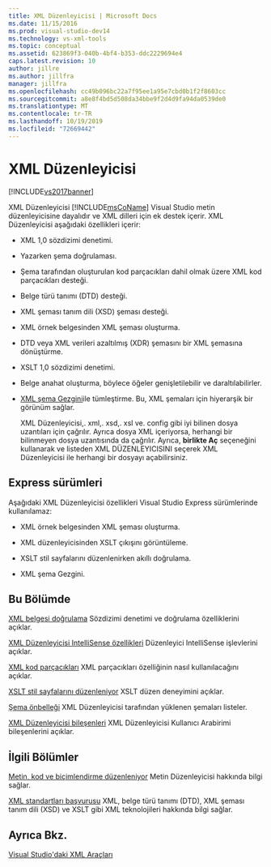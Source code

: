 ```yaml
---
title: XML Düzenleyicisi | Microsoft Docs
ms.date: 11/15/2016
ms.prod: visual-studio-dev14
ms.technology: vs-xml-tools
ms.topic: conceptual
ms.assetid: 623869f3-040b-4bf4-b353-ddc2229694e4
caps.latest.revision: 10
author: jillre
ms.author: jillfra
manager: jillfra
ms.openlocfilehash: cc49b096bc22a7f95ee1a95e7cbd0b1f2f8603cc
ms.sourcegitcommit: a8e8f4bd5d508da34bbe9f2d4d9fa94da0539de0
ms.translationtype: MT
ms.contentlocale: tr-TR
ms.lasthandoff: 10/19/2019
ms.locfileid: "72669442"
---
```

# <a name="xml-editor"></a>XML Düzenleyicisi
[!INCLUDE[vs2017banner](../includes/vs2017banner.md)]

XML Düzenleyicisi [!INCLUDE[msCoName](../includes/msconame-md.md)] Visual Studio metin düzenleyicisine dayalıdır ve XML dilleri için ek destek içerir. XML Düzenleyicisi aşağıdaki özellikleri içerir:

- XML 1,0 sözdizimi denetimi.

- Yazarken şema doğrulaması.

- Şema tarafından oluşturulan kod parçacıkları dahil olmak üzere XML kod parçacıkları desteği.

- Belge türü tanımı (DTD) desteği.

- XML şeması tanım dili (XSD) şeması desteği.

- XML örnek belgesinden XML şeması oluşturma.

- DTD veya XML verileri azaltılmış (XDR) şemasını bir XML şemasına dönüştürme.

- XSLT 1,0 sözdizimi denetimi.

- Belge anahat oluşturma, böylece öğeler genişletilebilir ve daraltılabilirler.

- [XML şema Gezgini](../xml-tools/xml-schema-explorer.md)ile tümleştirme. Bu, XML şemaları için hiyerarşik bir görünüm sağlar.

  XML Düzenleyicisi,. xml,. xsd,. xsl ve. config gibi iyi bilinen dosya uzantıları için çağrılır. Ayrıca dosya XML içeriyorsa, herhangi bir bilinmeyen dosya uzantısında da çağrılır. Ayrıca, **birlikte Aç** seçeneğini kullanarak ve listeden XML DÜZENLEYICISINI seçerek XML Düzenleyicisi ile herhangi bir dosyayı açabilirsiniz.

## <a name="express-editions"></a>Express sürümleri
 Aşağıdaki XML Düzenleyicisi özellikleri Visual Studio Express sürümlerinde kullanılamaz:

- XML örnek belgesinden XML şeması oluşturma.

- XML düzenleyicisinden XSLT çıkışını görüntüleme.

- XSLT stil sayfalarını düzenlenirken akıllı doğrulama.

- XML şema Gezgini.

## <a name="in-this-section"></a>Bu Bölümde
 [XML belgesi doğrulama](../xml-tools/xml-document-validation.md) Sözdizimi denetimi ve doğrulama özelliklerini açıklar.

 [XML Düzenleyicisi IntelliSense özellikleri](../xml-tools/xml-editor-intellisense-features.md) Düzenleyici IntelliSense işlevlerini açıklar.

 [XML kod parçacıkları](../xml-tools/xml-snippets.md) XML parçacıkları özelliğinin nasıl kullanılacağını açıklar.

 [XSLT stil sayfalarını düzenleniyor](../xml-tools/editing-xslt-style-sheets.md) XSLT düzen deneyimini açıklar.

 [Şema önbelleği](../xml-tools/schema-cache.md) XML Düzenleyicisi tarafından yüklenen şemaları listeler.

 [XML Düzenleyicisi bileşenleri](../xml-tools/xml-editor-components.md) XML Düzenleyicisi Kullanıcı Arabirimi bileşenlerini açıklar.

## <a name="related-sections"></a>İlgili Bölümler
 [Metin, kod ve biçimlendirme düzenleniyor](https://msdn.microsoft.com/0d9c00d7-5df4-48a3-b185-2a265f055439) Metin Düzenleyicisi hakkında bilgi sağlar.

 [XML standartları başvurusu](https://msdn.microsoft.com/79c78508-c9d0-423a-a00f-672e855de401) XML, belge türü tanımı (DTD), XML şeması tanım dili (XSD) ve XSLT gibi XML teknolojileri hakkında bilgi sağlar.

## <a name="see-also"></a>Ayrıca Bkz.
 [Visual Studio'daki XML Araçları](../xml-tools/xml-tools-in-visual-studio.md)
